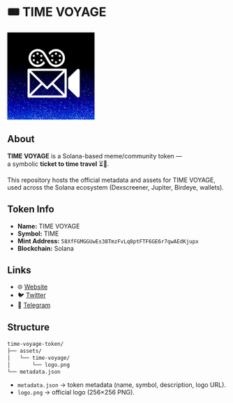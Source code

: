 # 🎟 TIME VOYAGE

<img src="https://raw.githubusercontent.com/gennadii-TIME/time-voyage-token/main/assets/time-voyage/logo.png" alt="TIME VOYAGE" width="200"/>

## About

**TIME VOYAGE** is a Solana-based meme/community token —  
a symbolic **ticket to time travel** ⏳🚀.  

This repository hosts the official metadata and assets for TIME VOYAGE,  
used across the Solana ecosystem (Dexscreener, Jupiter, Birdeye, wallets).

## Token Info

- **Name:** TIME VOYAGE  
- **Symbol:** TIME  
- **Mint Address:** `58XfFGMGGUwEs38TmzFvLq8ptFTF6GE6r7qwAEdKjupx`  
- **Blockchain:** Solana  

## Links

- 🌐 [Website](https://vm.tiktok.com/ZNdV8XAPf/)  
- 🐦 [Twitter](https://x.com/GenadijsStepan1)  
- 💬 [Telegram](https://t.me/nytimes)  

## Structure

```
time-voyage-token/
├── assets/
│   └── time-voyage/
│       └── logo.png
└── metadata.json
```

- `metadata.json` → token metadata (name, symbol, description, logo URL).  
- `logo.png` → official logo (256×256 PNG).  
